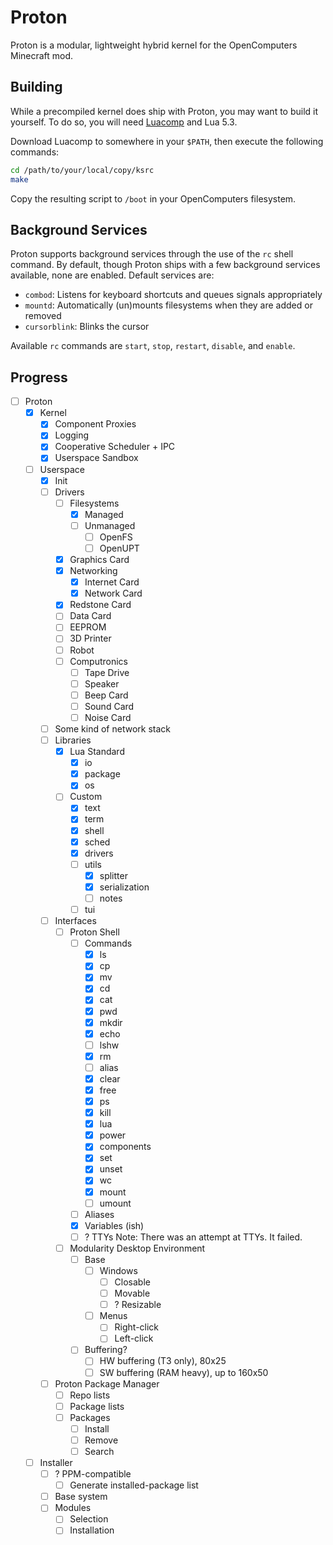 # Proton

Proton is a modular, lightweight hybrid kernel for the OpenComputers Minecraft mod.

## Building

While a precompiled kernel does ship with Proton, you may want to build it yourself. To do so, you will need [Luacomp](https://github.com/Adorable-Catgirl/Luacomp) and Lua 5.3.

Download Luacomp to somewhere in your `$PATH`, then execute the following commands:
```bash
cd /path/to/your/local/copy/ksrc
make
```
Copy the resulting script to `/boot` in your OpenComputers filesystem.

## Background Services

Proton supports background services through the use of the `rc` shell command. By default, though Proton ships with a few background services available, none are enabled. Default services are:

  * `combod`: Listens for keyboard shortcuts and queues signals appropriately
  * `mountd`: Automatically (un)mounts filesystems when they are added or removed
  * `cursorblink`: Blinks the cursor

Available `rc` commands are `start`, `stop`, `restart`, `disable`, and `enable`.

## Progress

- [ ] Proton
  - [X] Kernel
    - [X] Component Proxies
    - [X] Logging
    - [X] Cooperative Scheduler + IPC
    - [X] Userspace Sandbox
  - [ ] Userspace
    - [X] Init
    - [ ] Drivers
      - [ ] Filesystems
        - [X] Managed
        - [ ] Unmanaged
          - [ ] OpenFS
          - [ ] OpenUPT
      - [X] Graphics Card
      - [X] Networking
        - [X] Internet Card
        - [X] Network Card
      - [X] Redstone Card
      - [ ] Data Card
      - [ ] EEPROM
      - [ ] 3D Printer
      - [ ] Robot
      - [ ] Computronics
        - [ ] Tape Drive
        - [ ] Speaker
        - [ ] Beep Card
        - [ ] Sound Card
        - [ ] Noise Card
    - [ ] Some kind of network stack
    - [ ] Libraries
      - [X] Lua Standard
        - [X] io
        - [X] package
        - [X] os
      - [ ] Custom
        - [X] text
        - [X] term
        - [X] shell
        - [X] sched
        - [X] drivers
        - [ ] utils
          - [X] splitter
          - [X] serialization
          - [ ] notes
        - [ ] tui
    - [ ] Interfaces
      - [ ] Proton Shell
        - [ ] Commands
          - [X] ls
          - [X] cp
          - [X] mv
          - [X] cd
          - [X] cat
          - [X] pwd
          - [X] mkdir
          - [x] echo
          - [ ] lshw
          - [X] rm
          - [ ] alias
          - [X] clear
          - [X] free
          - [X] ps
          - [X] kill
          - [X] lua
          - [X] power
          - [X] components
          - [X] set
          - [X] unset
          - [X] wc
          - [X] mount
          - [ ] umount
        - [ ] Aliases
        - [X] Variables (ish)
        - [ ] ? TTYs
           Note: There was an attempt at TTYs. It failed.
      - [ ] Modularity Desktop Environment
        - [ ] Base
          - [ ] Windows
            - [ ] Closable
            - [ ] Movable
            - [ ] ? Resizable
          - [ ] Menus
            - [ ] Right-click
            - [ ] Left-click
        - [ ] Buffering?
          - [ ] HW buffering (T3 only), 80x25
          - [ ] SW buffering (RAM heavy), up to 160x50
    - [ ] Proton Package Manager
      - [ ] Repo lists
      - [ ] Package lists
      - [ ] Packages
        - [ ] Install
        - [ ] Remove
        - [ ] Search
  - [ ] Installer
    - [ ] ? PPM-compatible
      - [ ] Generate installed-package list
    - [ ] Base system
    - [ ] Modules
      - [ ] Selection
      - [ ] Installation
